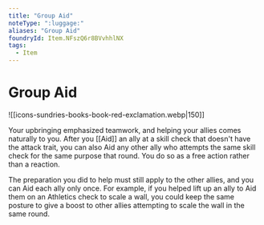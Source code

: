 ```yaml
---
title: "Group Aid"
noteType: ":luggage:"
aliases: "Group Aid"
foundryId: Item.NFszQ6r8BVvhhlNX
tags:
  - Item
---
```


# Group Aid
![[icons-sundries-books-book-red-exclamation.webp|150]]

Your upbringing emphasized teamwork, and helping your allies comes naturally to you. After you [[Aid]] an ally at a skill check that doesn't have the attack trait, you can also Aid any other ally who attempts the same skill check for the same purpose that round. You do so as a free action rather than a reaction.

The preparation you did to help must still apply to the other allies, and you can Aid each ally only once. For example, if you helped lift up an ally to Aid them on an Athletics check to scale a wall, you could keep the same posture to give a boost to other allies attempting to scale the wall in the same round.
